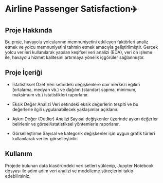 # Airline Passenger Satisfaction✈️

## Proje Hakkında

Bu proje, havayolu yolcularının memnuniyetini etkileyen faktörleri analiz etmek ve yolcu memnuniyetini tahmin etmek amacıyla geliştirilmiştir. Gerçek yolcu verileri kullanılarak yapılan keşifsel veri analizi (EDA), veri ön işleme ile, havayolu hizmet kalitesini artırmaya yönelik içgörüler sağlanmıştır.

## Proje İçeriği

- İstatistiksel Özet
Veri setindeki değişkenlere dair merkezi eğilim (ortalama, medyan vb.) ve dağılım (standart sapma, minimum, maksimum vb.) istatistikleri raporlanır.

- Eksik Değer Analizi
Veri setindeki eksik değerlerin tespiti ve bu değerlerle ilgili uygulanabilecek yaklaşımlar açıklanır.

- Aykırı Değer (Outlier) Analizi
Sayısal değişkenler üzerinde aykırı değerler belirlenir ve görsel/istatistiksel yöntemlerle raporlanır.

- Görselleştirme
Sayısal ve kategorik değişkenler için uygun grafik türleri kullanılarak veriler görselleştirilir.

## Kullanım

Projede bulunan data klasöründeki veri setleri yüklenip, Jupyter Notebook dosyası ile adım adım veri analizi ve modelleme süreçlerini takip edebilirsiniz.  

